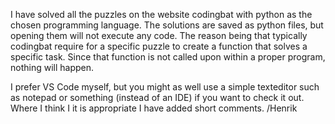 I have solved all the puzzles on the website codingbat with python as the chosen programming language.
The solutions are saved as python files, but opening them will not execute any code.
The reason being that typically codingbat require for a specific puzzle to create a function that solves a specific task.
Since that function is not called upon within a proper program, nothing will happen.

I prefer VS Code myself, but you might as well use a simple texteditor such as notepad or something (instead of an IDE) if you want to check it out.
Where I think I it is appropriate I have added short comments.
/Henrik
